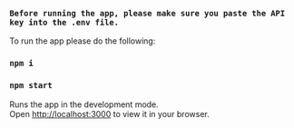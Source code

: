 ### `Before running the app, please make sure you paste the API key into the .env file.`

To run the app please do the following:

### `npm i`

### `npm start`

Runs the app in the development mode.\
Open [http://localhost:3000](http://localhost:3000) to view it in your browser.
